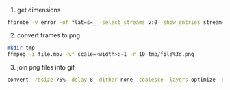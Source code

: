 1. get dimensions

```bash
ffprobe -v error -of flat=s=_ -select_streams v:0 -show_entries stream=height,width file.mov
```

2. convert frames to png

```bash
mkdir tmp
ffmpeg -i file.mov -vf scale=<width>:-1 -r 10 tmp/file%3d.png
```

3. join png files into gif

```bash
convert -resize 75% -delay 8 -dither none -coalesce -layers optimize -depth 8 -colors 128 -loop 0 tmp/file*.png file.gif
```
